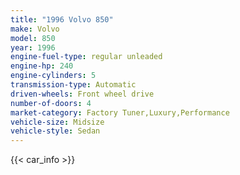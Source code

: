 ```yaml
---
title: "1996 Volvo 850"
make: Volvo
model: 850
year: 1996
engine-fuel-type: regular unleaded
engine-hp: 240
engine-cylinders: 5
transmission-type: Automatic
driven-wheels: Front wheel drive
number-of-doors: 4
market-category: Factory Tuner,Luxury,Performance
vehicle-size: Midsize
vehicle-style: Sedan
---
```


{{< car_info >}}
